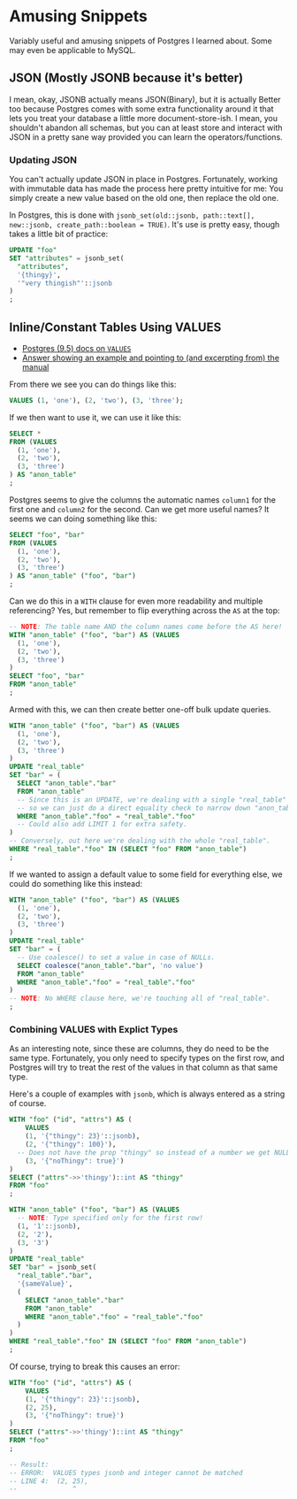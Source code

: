 Amusing Snippets
================

Variably useful and amusing snippets of Postgres I learned about.  Some may even be applicable to MySQL.



## JSON (Mostly JSONB because it's better)

I mean, okay, JSONB actually means JSON(Binary), but it is actually Better too because Postgres comes with some extra functionality around it that lets you treat your database a little more document-store-ish.  I mean, you shouldn't abandon all schemas, but you can at least store and interact with JSON in a pretty sane way provided you can learn the operators/functions.


### Updating JSON

You can't actually update JSON in place in Postgres.  Fortunately, working with immutable data has made the process here pretty intuitive for me: You simply create a new value based on the old one, then replace the old one.

In Postgres, this is done with `jsonb_set(old::jsonb, path::text[], new::jsonb, create_path::boolean = TRUE)`.  It's use is pretty easy, though takes a little bit of practice:

```sql
UPDATE "foo"
SET "attributes" = jsonb_set(
  "attributes",
  '{thingy}',
  '"very thingish"'::jsonb
)
;
```



## Inline/Constant Tables Using VALUES

- [Postgres (9.5) docs on `VALUES`](https://www.postgresql.org/docs/9.5/static/queries-values.html)
- [Answer showing an example and pointing to (and excerpting from) the manual](https://stackoverflow.com/a/17533194/4084010)

From there we see you can do things like this:

```sql
VALUES (1, 'one'), (2, 'two'), (3, 'three');
```

If we then want to use it, we can use it like this:

```sql
SELECT *
FROM (VALUES
  (1, 'one'),
  (2, 'two'),
  (3, 'three')
) AS "anon_table"
;
```

Postgres seems to give the columns the automatic names `column1` for the first one and `column2` for the second.  Can we get more useful names?  It seems we can doing something like this:

```sql
SELECT "foo", "bar"
FROM (VALUES
  (1, 'one'),
  (2, 'two'),
  (3, 'three')
) AS "anon_table" ("foo", "bar")
;
```

Can we do this in a `WITH` clause for even more readability and multiple referencing?  Yes, but remember to flip everything across the `AS` at the top:

```sql
-- NOTE: The table name AND the column names come before the AS here!
WITH "anon_table" ("foo", "bar") AS (VALUES
  (1, 'one'),
  (2, 'two'),
  (3, 'three')
)
SELECT "foo", "bar"
FROM "anon_table"
;
```

Armed with this, we can then create better one-off bulk update queries.

```sql
WITH "anon_table" ("foo", "bar") AS (VALUES
  (1, 'one'),
  (2, 'two'),
  (3, 'three')
)
UPDATE "real_table"
SET "bar" = (
  SELECT "anon_table"."bar"
  FROM "anon_table"
  -- Since this is an UPDATE, we're dealing with a single "real_table" row at a time,
  -- so we can just do a direct equality check to narrow down "anon_table"
  WHERE "anon_table"."foo" = "real_table"."foo"
  -- Could also add LIMIT 1 for extra safety.
)
-- Conversely, out here we're dealing with the whole "real_table".
WHERE "real_table"."foo" IN (SELECT "foo" FROM "anon_table")
;
```

If we wanted to assign a default value to some field for everything else, we could do something like this instead:

```sql
WITH "anon_table" ("foo", "bar") AS (VALUES
  (1, 'one'),
  (2, 'two'),
  (3, 'three')
)
UPDATE "real_table"
SET "bar" = (
  -- Use coalesce() to set a value in case of NULLs.
  SELECT coalesce("anon_table"."bar", 'no value')
  FROM "anon_table"
  WHERE "anon_table"."foo" = "real_table"."foo"
)
-- NOTE: No WHERE clause here, we're touching all of "real_table".
;
```


### Combining VALUES with Explict Types

As an interesting note, since these are columns, they do need to be the same type.  Fortunately, you only need to specify types on the first row, and Postgres will try to treat the rest of the values in that column as that same type.

Here's a couple of examples with `jsonb`, which is always entered as a string of course.

```sql
WITH "foo" ("id", "attrs") AS (
	VALUES
	(1, '{"thingy": 23}'::jsonb),
	(2, '{"thingy": 100}'),
  -- Does not have the prop "thingy" so instead of a number we get NULL.
	(3, '{"noThingy": true}')
)
SELECT ("attrs"->>'thingy')::int AS "thingy"
FROM "foo"
;

WITH "anon_table" ("foo", "bar") AS (VALUES
  -- NOTE: Type specified only for the first row!
  (1, '1'::jsonb),
  (2, '2'),
  (3, '3')
)
UPDATE "real_table"
SET "bar" = jsonb_set(
  "real_table"."bar",
  '{sameValue}',
  (
    SELECT "anon_table"."bar"
    FROM "anon_table"
    WHERE "anon_table"."foo" = "real_table"."foo"
  )
)
WHERE "real_table"."foo" IN (SELECT "foo" FROM "anon_table")
;
```

Of course, trying to break this causes an error:

```sql
WITH "foo" ("id", "attrs") AS (
	VALUES
	(1, '{"thingy": 23}'::jsonb),
	(2, 25),
	(3, '{"noThingy": true}')
)
SELECT ("attrs"->>'thingy')::int AS "thingy"
FROM "foo"
;

-- Result:
-- ERROR:  VALUES types jsonb and integer cannot be matched
-- LINE 4:  (2, 25),
--              ^
```
